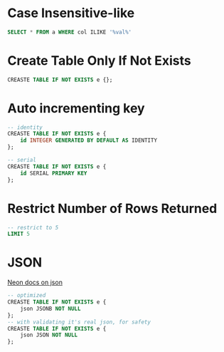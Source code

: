 
# Case Insensitive-like

```sql
SELECT * FROM a WHERE col ILIKE '%val%'
```

# Create Table Only If Not Exists

```sql
CREASTE TABLE IF NOT EXISTS e {};
```

# Auto incrementing key

```sql
-- identity
CREASTE TABLE IF NOT EXISTS e {
	id INTEGER GENERATED BY DEFAULT AS IDENTITY
};

-- serial
CREASTE TABLE IF NOT EXISTS e {
	id SERIAL PRIMARY KEY
};
```

# Restrict Number of Rows Returned

```sql
-- restrict to 5
LIMIT 5
```

# JSON
[Neon docs on json](https://neon.com/docs/data-types/json)

```sql
-- optimized
CREASTE TABLE IF NOT EXISTS e {
	json JSONB NOT NULL
};
-- with validating it's real json, for safety
CREASTE TABLE IF NOT EXISTS e {
	json JSON NOT NULL
};

```